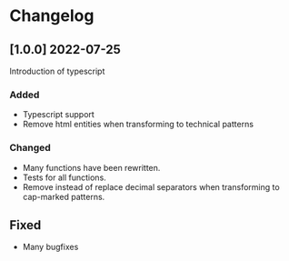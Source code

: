 # Changelog

## [1.0.0] 2022-07-25

Introduction of typescript

### Added
- Typescript support
- Remove html entities when transforming to technical patterns

### Changed
- Many functions have been rewritten.
- Tests for all functions.
- Remove instead of replace decimal separators
  when transforming to cap-marked patterns.

## Fixed
- Many bugfixes
